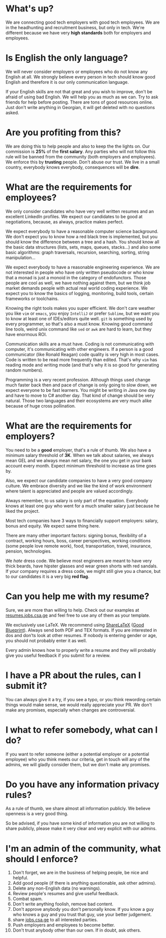 # What's up?

We are connecting good tech employers with good tech employees. We are in the
headhunting and recruitment business, but only in tech. We're different 
because we have very **high standards** both for employers and employees.

# Is English the only language?

We will never consider employers or employees who do not know any English at all.
We strongly believe every person in tech should know good English and therefore
it is our only communication language.

If your English skills are not that great and you wish to improve, don't be afraid of
using bad English. We will help you as much as we can. Try to ask friends for help before
posting. There are tons of good resources online. Just don't write anything in Georgian,
it will get deleted with no questions asked.

# Are you profiting from this?

We are doing this to help people and also to keep the the lights on. Our commission is
**25%** of the **first salary**. Any parties who will not follow this rule will be banned
from the community (both employers and employees). We enforce this by **trusting** people.
Don't abuse our trust. We live in a small country, everybody knows everybody, consequences
will be **dire**.

# What are the requirements for employees?

We only consider candidates who have very well written resumes and an excellent LinkedIn profiles.
We expect our candidates to be good at negotiations, because, as always, practice makes perfect.

We expect everybody to have a reasonable computer science background. We don't expect you to know
how a red black tree is implemented, but you should know the difference between a tree and a hash. You
should know all the basic data structures (lists, sets, maps, queues, stacks...) and also some
basic algorithms: graph traversals, recursion, searching, sorting, string manipulation...

We expect everybody to have a reasonable engineering experience. We are not interested in people who
have only written pseudocode or who know that a monad is just a monoid in the category of endofunctors.
Those people are cool as well, we have nothing against them, but we think job market demands people
with actual real world coding experience. We expect you to know the basics of logging, monitoring, build tools,
certain frameworks or toolchains.

Knowing the right tools makes you super efficient. We don't care weather you like `vim` or `emacs`,
you enjoy `IntelliJ` or prefer `Sublime`, but we want you to know at least one of IDEs/editors quite well.
`git` is something used by every programmer, so that's also a must know. Knowing good command line tools, 
weird unix command like `sed` or `awk` are hard to learn, but they have enormous ROI.

Communication skills are a must have. Coding is not communicating with computer, it's communicating
with other engineers. If a person is a good communicator (like Ronald Reagan) code quality is very
high in most cases. Code is written to be read more frequently than edited. That's why `vim` has reading
mode and writing mode (and that's why it is so good for generating random numbers).

Programming is a very recent profession. Although things used change much faster back then and pace of
change is only going to slow down, we expect everyone to be fast learners. You might be writing in Java
one day and have to move to C# another day. That kind of change should be very natural. Those two languages
and their ecosystems are very much alike because of huge cross pollination.

# What are the requirements for employers?

You need to be a **good** employer, that's a rule of thumb. We also have a minimum salary threshold of
**3K**. When we talk about salaries, we always mean GEL and we always mean net salary, the one you get in 
your bank account every month. Expect minimum threshold to increase as time goes by.

Also, we expect our candidate companies to have a very good company culture. We embrace diversity and we
like the kind of work environment where talent is appreciated and people are valued accordingly.

Always remember, to us salary is only part of the equation. Everybody knows at least one guy who went for
a much smaller salary just because he liked the project.

Most tech companies have 3 ways to financially support employers: salary, bonus and equity. We expect same
thing here.

There are many other important factors: signing bonus, flexibility of a contract, working hours, boss, 
career perspectives, working conditions (some people love remote work), food, transportation, travel,
insurance, pension, technologies.

We *hate* dress code. We believe most engineers are meant to have very thick beards, have hipster glasses
and wear green shorts with red sandals. If your company requires a dress code, we might still give you a chance,
but to our candidates it is a very big **red flag**.

# Can you help me with my resume?

Sure, we are more than willing to help. Check out our examples at [resumes.jobs.csa.ge](http://resumes.jobs.csa.ge) 
and feel free to use any of them as your template.

We exclusively use LaTeX. We recommend using [ShareLaTeX](https://sharelatex.com)
([Good Blueprint](https://github.com/zmanji/zameermanji.com/blob/master/content/resume.tex)).
Always send both PDF and TEX formats. If you are interested in dos and don'ts look at other resumes.
If nobody is entering gender or age, you should not probably enter it as well.

Every admin knows how to properly write a resume and they will probably give you useful feedback if
you submit for a review.

# I have a PR about the rules, can I submit it?

You can always give it a try, if you see a typo, or you think rewording certain things would make sense,
we would really appreciate your PR. We don't make any promises, especially when changes are controversial.

# I what to refer somebody, what can I do?

If you want to refer someone (either a potential employer or a potential employee) who you think meets our criteria,
get in touch will any of the admins, we will gladly consider them, but we don't make any promises.

# Do you have any information privacy rules?

As a rule of thumb, we share almost all information publicly. We believe openness is a very good thing.

So be advised, if you have some kind of information you are not willing to share publicly, please make
it very clear and very explicit with our admins.

# I'm an admin of the community, what should I enforce?

1. Don't forget, we are in the business of helping people, be nice and helpful.
2. Add good people (if there is anything questionable, ask other admins).
3. Delete any non-English data (no warnings).
4. Review people's resumes and give useful feedback.
5. Combat spam.
6. Don't write anything foolish, remove bad content.
7. Don't approve anybody you don't personally know. If you know a guy who knows a guy and you trust that guy, use your better judgement.
8. share [jobs.csa.ge](jobs.csa.ge) to all interested parties.
9. Push employers and employees to become better.
10. Don't trust anybody other than our own. If in doubt, ask others.
